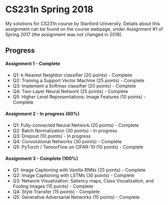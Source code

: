 # CS231n Spring 2018
My solutions for CS231n course by Stanford University. Details about this assignment can be found on the course webpage, under Assignment #1 of Spring 2017 (the assignment was not changed in 2018).

## Progress
#### Assignment 1 - Complete
  * Q1: k-Nearest Neighbor classifier (20 points) - Complete
  * Q2: Training a Support Vector Machine (25 points) - Complete
  * Q3: Implement a Softmax classifier (20 points) - Complete
  * Q4: Two-Layer Neural Network (25 points) - Complete
  * Q5: Higher Level Representations: Image Features (10 points) - Complete
  
#### Assignment 2 - In progress (60%)
  * Q1: Fully-connected Neural Network (20 points) - Complete
  * Q2: Batch Normalization (30 points) - In progress
  * Q3: Dropout (10 points) - In progress
  * Q4: Convolutional Networks (30 points) - Complete
  * Q5: PyTorch / TensorFlow on CIFAR-10 (10 points) - Complete
  
#### Assignment 3 - Complete (100%)
  * Q1: Image Captioning with Vanilla RNNs (25 points) - Complete
  * Q2: Image Captioning with LSTMs (30 points) - Complete
  * Q3: Network Visualization: Saliency maps, Class Visualization, and Fooling Images (15 points) - Complete
  * Q4: Style Transfer (15 points) - Complete
  * Q5: Generative Adversarial Networks (15 points) - Complete
